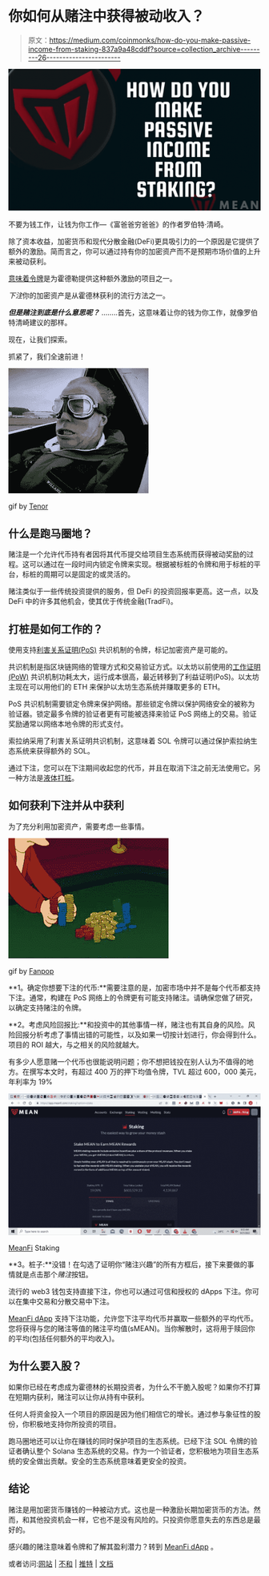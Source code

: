 # 你如何从赌注中获得被动收入？

> 原文：<https://medium.com/coinmonks/how-do-you-make-passive-income-from-staking-837a9a48cddf?source=collection_archive---------26----------------------->

![](img/a11d0e0797f8a522b51b47a13f13bff5.png)

不要为钱工作，让钱为你工作—《富爸爸穷爸爸》的作者罗伯特·清崎。

除了资本收益，加密货币和现代分散金融(DeFi)更具吸引力的一个原因是它提供了额外的激励。简而言之，你可以通过持有你的加密资产而不是预期市场价值的上升来被动获利。

[意味着令牌](https://coinmarketcap.com/currencies/meanfi/)是为霍德勒提供这种额外激励的项目之一。

*下注*你的加密资产是从霍德林获利的流行方法之一。

***但是赌注到底是什么意思呢？*** ……..首先，这意味着让你的钱为你工作，就像罗伯特清崎建议的那样。

现在，让我们探索。

抓紧了，我们全速前进！

![](img/60929b90f63ae6dd075df895443d7cf4.png)

gif by [Tenor](http://tenor.com)

## **什么是跑马圈地？**

赌注是一个允许代币持有者因将其代币提交给项目生态系统而获得被动奖励的过程。这可以通过在一段时间内锁定令牌来实现。根据被标桩的令牌和用于标桩的平台，标桩的周期可以是固定的或灵活的。

赌注类似于一些传统投资提供的服务，但 DeFi 的投资回报率更高。这一点，以及 DeFi 中的许多其他机会，使其优于传统金融(TradFi)。

## **打桩是如何工作的？**

使用支持[利害关系证明(PoS)](https://www.investopedia.com/terms/p/proof-stake-pos.asp) 共识机制的令牌，标记加密资产是可能的。

共识机制是指区块链网络的管理方式和交易验证方式。以太坊以前使用的[工作证明(PoW)](https://www.investopedia.com/terms/p/proof-work.asp) 共识机制功耗太大，运行成本很高，最近转移到了利益证明(PoS)。以太坊主现在可以用他们的 ETH 来保护以太坊生态系统并赚取更多的 ETH。

PoS 共识机制需要锁定令牌来保护网络。那些锁定令牌以保护网络安全的被称为验证器。锁定最多令牌的验证者更有可能被选择来验证 PoS 网络上的交易。验证奖励通常以网络本地令牌的形式支付。

索拉纳采用了利害关系证明共识机制，这意味着 SOL 令牌可以通过保护索拉纳生态系统来获得额外的 SOL。

通过下注，您可以在下注期间收起您的代币，并且在取消下注之前无法使用它。另一种方法是[液体打桩](/coinmonks/expanding-defi-via-liquid-staking-6c2baf2181b9)。

## **如何获利下注并从中获利**

为了充分利用加密资产，需要考虑一些事情。

![](img/24d7af7125b52dde2a3f9e842798656d.png)

gif by [Fanpop](http://fanpop.com)

**1。确定你想要下注的代币:**需要注意的是，加密市场中并不是每个代币都支持下注。通常，构建在 PoS 网络上的令牌更有可能支持赌注。请确保您做了研究，以确定支持赌注的令牌。

**2。考虑风险回报比:**和投资中的其他事情一样，赌注也有其自身的风险。风险回报分析考虑了事情出错的可能性，以及如果一切按计划进行，你会得到什么。项目的 ROI 越大，与之相关的风险就越大。

有多少人愿意赌一个代币也很能说明问题；你不想把钱投在别人认为不值得的地方。在撰写本文时，有超过 400 万的押下均值令牌，TVL 超过 600，000 美元，年利率为 19%

![](img/70094aa679da5be289b437ed846350be.png)

[MeanFi](https://app.meanfi.com/) Staking

**3。桩子:**没错！在勾选了证明你“赌注兴趣”的所有方框后，接下来要做的事情就是点击那个*赌注*按钮。

流行的 web3 钱包支持直接下注，你也可以通过可信和授权的 dApps 下注。你可以在集中交易和分散交易中下注。

[MeanFi dApp](https://app.meanfi.com/) 支持下注功能，允许您下注平均代币并赢取一些额外的平均代币。您将获得与您的赌注等值的赌注平均值(sMEAN)。当你解散时，这将用于赎回你的平均(包括任何额外的平均收入)。

## **为什么要入股？**

如果你已经在考虑成为霍德林的长期投资者，为什么不干脆入股呢？如果你不打算在短期内获利，赌注可以让你从持有中获利。

任何人将资金投入一个项目的原因是因为他们相信它的增长。通过参与象征性的股份，你积极地支持你所投资的项目。

跑马圈地还可以让你在赚钱的同时保护项目的生态系统。已经下注 SOL 令牌的验证者确认整个 Solana 生态系统的交易。作为一个验证者，您积极地为项目生态系统的安全做出贡献。安全的生态系统意味着更安全的投资。

## **结论**

赌注是用加密货币赚钱的一种被动方式。这也是一种激励长期加密货币的方法。然而，和其他投资机会一样，它也不是没有风险的。只投资你愿意失去的东西总是最好的。

感兴趣的赌注意味着令牌和了解其盈利潜力？转到 [MeanFi dApp](https://app.meanfi.com/) 。

或者访问:[网站](https://meanfi.com/) | [不和](https://discord.gg/XzysDuBh) | [推特](https://twitter.com/meanfinance?t=9L4Lc1itq7I73HuuxPV8RA&s=09) | [文档](https://docs.meanfi.com/)